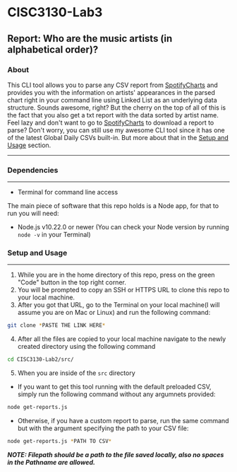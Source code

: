 # CISC3130-Lab3
## Report: Who are the music artists (in alphabetical order)?
### About
This CLI tool allows you to parse any CSV report from [SpotifyCharts](https://spotifycharts.com/regional) and provides you with the information on artists' appearances in the parsed chart right in your command line using Linked List as an underlying data structure.
Sounds awesome, right? But the cherry on the top of all of this is the fact that you also get a txt report with the data sorted by artist name.
Feel lazy and don't want to go to [SpotifyCharts](https://spotifycharts.com/regional) to download a report to parse? Don't worry, you can still use my awesome CLI tool since it has one of the latest Global Daily CSVs built-in. But more about that in the [Setup and Usage](#setup-and-usage) section.  

---
### Dependencies
---
- Terminal for command line access  

The main piece of software that this repo holds is a Node app, for that to run you will need:
- Node.js v10.22.0 or newer (You can check your Node version by running ```node -v``` in your Terminal)  

### Setup and Usage
---
1. While you are in the home directory of this repo, press on the green "Code" button in the top right corner.
2. You will be prompted to copy an SSH or HTTPS URL to clone this repo to your local machine.
3. After you got that URL, go to the Terminal on your local machine(I will assume you are on Mac or Linux) and run the following command: 
```zsh
git clone *PASTE THE LINK HERE*
```
4. After all the files are copied to your local machine navigate to the newly created directory using the following command 
```zsh 
cd CISC3130-Lab2/src/
```  
5. When you are inside of the `src` directory
- If you want to get this tool running with the default preloaded CSV, simply run the following command without any argumnets provided: 
```zsh
node get-reports.js
```  
- Otherwise, if you have a custom report to parse, run the same command but with the argument specifying the path to your CSV file: 
```zsh
node get-reports.js *PATH TO CSV*
```  
***NOTE: Filepath should be a path to the file saved locally, also no spaces in the Pathname are allowed.***
